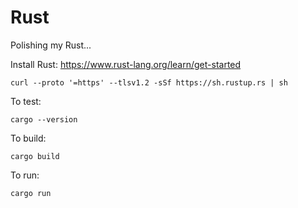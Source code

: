 # Rust

Polishing my Rust...

Install Rust: https://www.rust-lang.org/learn/get-started

`curl --proto '=https' --tlsv1.2 -sSf https://sh.rustup.rs | sh`

To test:

`cargo --version`


To build:

`cargo build`

To run:

`cargo run`